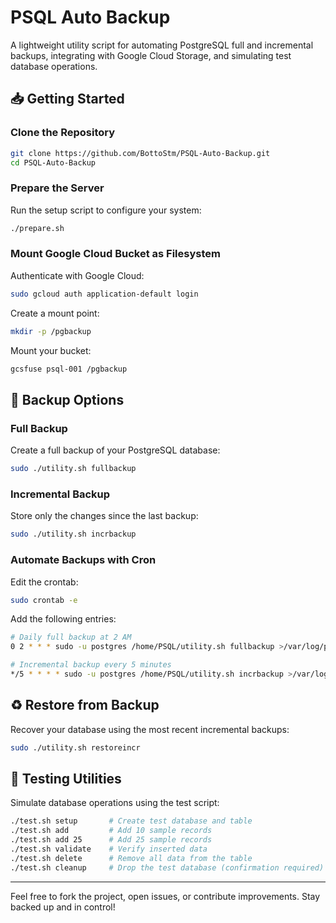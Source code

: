 # PSQL Auto Backup

A lightweight utility script for automating PostgreSQL full and incremental backups, integrating with Google Cloud Storage, and simulating test database operations.

## 📥 Getting Started

### Clone the Repository
```bash
git clone https://github.com/BottoStm/PSQL-Auto-Backup.git
cd PSQL-Auto-Backup
```

### Prepare the Server
Run the setup script to configure your system:
```bash
./prepare.sh
```

### Mount Google Cloud Bucket as Filesystem
Authenticate with Google Cloud:
```bash
sudo gcloud auth application-default login
```

Create a mount point:
```bash
mkdir -p /pgbackup
```

Mount your bucket:
```bash
gcsfuse psql-001 /pgbackup
```

## 🔄 Backup Options

### Full Backup
Create a full backup of your PostgreSQL database:
```bash
sudo ./utility.sh fullbackup
```

### Incremental Backup
Store only the changes since the last backup:
```bash
sudo ./utility.sh incrbackup
```

### Automate Backups with Cron
Edit the crontab:
```bash
sudo crontab -e
```

Add the following entries:
```bash
# Daily full backup at 2 AM
0 2 * * * sudo -u postgres /home/PSQL/utility.sh fullbackup >/var/log/pg_fullbackup.log 2>&1

# Incremental backup every 5 minutes
*/5 * * * * sudo -u postgres /home/PSQL/utility.sh incrbackup >/var/log/pg_incrbackup.log 2>&1
```

## ♻️ Restore from Backup
Recover your database using the most recent incremental backups:
```bash
sudo ./utility.sh restoreincr
```

## 🧪 Testing Utilities
Simulate database operations using the test script:
```bash
./test.sh setup       # Create test database and table
./test.sh add         # Add 10 sample records
./test.sh add 25      # Add 25 sample records
./test.sh validate    # Verify inserted data
./test.sh delete      # Remove all data from the table
./test.sh cleanup     # Drop the test database (confirmation required)
```

---

Feel free to fork the project, open issues, or contribute improvements. Stay backed up and in control!

